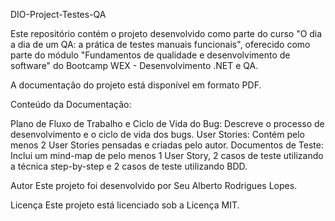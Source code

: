 
DIO-Project-Testes-QA

Este repositório contém o projeto desenvolvido como parte do curso "O dia a dia de um QA: a prática de testes manuais funcionais", oferecido como parte do módulo "Fundamentos de qualidade e desenvolvimento de software" do Bootcamp WEX - Desenvolvimento .NET e QA.

A documentação do projeto está disponível em formato PDF.

Conteúdo da Documentação:

Plano de Fluxo de Trabalho e Ciclo de Vida do Bug: Descreve o processo de desenvolvimento e o ciclo de vida dos bugs.
User Stories: Contém pelo menos 2 User Stories pensadas e criadas pelo autor.
Documentos de Teste: Inclui um mind-map de pelo menos 1 User Story, 2 casos de teste utilizando a técnica step-by-step e 2 casos de teste utilizando BDD.

Autor
Este projeto foi desenvolvido por Seu Alberto Rodrigues Lopes.

Licença
Este projeto está licenciado sob a Licença MIT.
